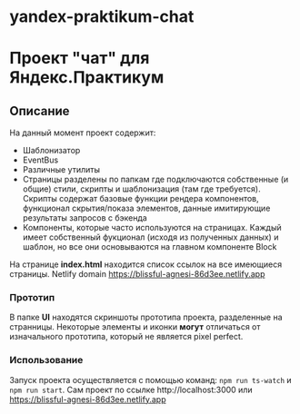 # yandex-praktikum-chat
# Проект "чат" для Яндекс.Практикум
## Описание
На данный момент проект содержит:
- Шаблонизатор
- EventBus
- Различные утилиты
- Страницы разделены по папкам где подключаются собственные (и общие) стили, скрипты и шаблонизация (там где требуется). Скрипты содержат базовые функции рендера компонентов, функционал скрытия/показа элементов, данные имитирующие результаты запросов с бэкенда
- Компоненты, которые часто используются на страницах. Каждый имеет собственный фукционал (исходя из полученных данных) и шаблон, но все они основываются на главном компоненте Block

На странице **index.html** находится список ссылок на все имеющиеся страницы.
Netlify domain https://blissful-agnesi-86d3ee.netlify.app
### Прототип
В папке **UI** находятся скриншоты прототипа проекта, разделенные на странницы. Некоторые элементы и иконки **могут** отличаться от изначального прототипа, который не является pixel perfect.
### Использование
Запуск проекта осуществляется с помощью команд: `npm run ts-watch` и `npm run start`.  Сам проект по ссылке http://localhost:3000 или https://blissful-agnesi-86d3ee.netlify.app
